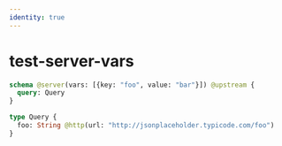 ```yaml
---
identity: true
---
```


# test-server-vars

```graphql @config
schema @server(vars: [{key: "foo", value: "bar"}]) @upstream {
  query: Query
}

type Query {
  foo: String @http(url: "http://jsonplaceholder.typicode.com/foo")
}
```
